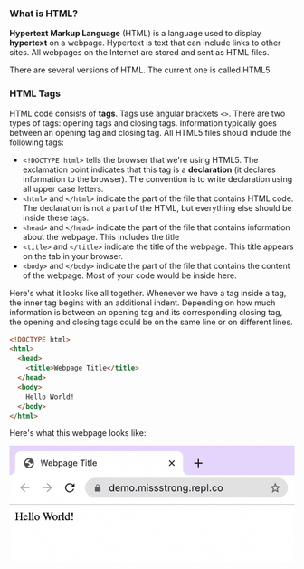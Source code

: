 ### What is HTML?

**Hypertext Markup Language** (HTML) is a language used to display **hypertext** on a webpage. Hypertext is text that can include links to other sites. All webpages on the Internet are stored and sent as HTML files.

There are several versions of HTML. The current one is called HTML5.

### HTML Tags

HTML code consists of **tags**. Tags use angular brackets `<>`. There are two types of tags: opening tags and closing tags. Information typically goes between an opening tag and closing tag. All HTML5 files should include the following tags:

* `<!DOCTYPE html>` tells the browser that we're using HTML5. The exclamation point indicates that this tag is a **declaration** (it declares information to the browser). The convention is to write declaration using all upper case letters.
* `<html>` and `</html>` indicate the part of the file that contains HTML code. The declaration is not a part of the HTML, but everything else should be inside these tags.
* `<head>` and `</head>` indicate the part of the file that contains information about the webpage. This includes the title
* `<title>` and `</title>` indicate the title of the webpage. This title appears on the tab in your browser.
* `<body>` and `</body>` indicate the part of the file that contains the content of the webpage. Most of your code would be inside here.

Here's what it looks like all together. Whenever we have a tag inside a tag, the inner tag begins with an additional indent. Depending on how much information is between an opening tag and its corresponding closing tag, the opening and closing tags could be on the same line or on different lines.

```html
<!DOCTYPE html>
<html>
  <head>
    <title>Webpage Title</title>
  </head>
  <body>
    Hello World!
  </body>
</html>
```

Here's what this webpage looks like:

![](../../Images/Hello_World_HTML.png)

